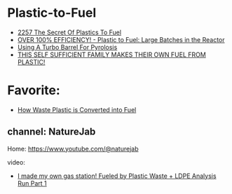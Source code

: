 # Plastic-to-Fuel
- [2257 The Secret Of Plastics To Fuel](https://youtu.be/1nhth93KJxs)
- [OVER 100% EFFICIENCY! - Plastic to Fuel: Large Batches in the Reactor](https://youtu.be/vP_PVq9Uvx0)
- [Using A Turbo Barrel For Pyrolosis](https://youtu.be/WhaVfAu288s?list=PLJ1IAeg4485Euf5kg2copgnp0FGahTUJO)
- [THIS SELF SUFFICIENT FAMILY MAKES THEIR OWN FUEL FROM PLASTIC!](https://youtu.be/TFuTCpCVSbM)

# Favorite:
- [How Waste Plastic is Converted into Fuel](https://youtu.be/e5EEAH773uw)

## channel: NatureJab
Home: https://www.youtube.com/@naturejab

video:
- [I made my own gas station! Fueled by Plastic Waste + LDPE Analysis Run Part 1](https://youtu.be/NYDj-gD2GWg)
